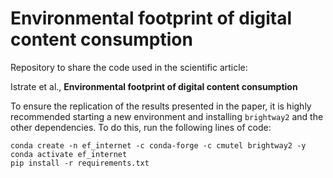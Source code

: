 # Environmental footprint of digital content consumption

Repository to share the code used in the scientific article:

Istrate et al., **Environmental footprint of digital content consumption**

To ensure the replication of the results presented in the paper, it is highly recommended starting a new environment and installing `brightway2` and the other dependencies. To do this, run the following lines of code:

```
conda create -n ef_internet -c conda-forge -c cmutel brightway2 -y
conda activate ef_internet
pip install -r requirements.txt
```
